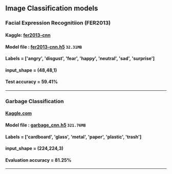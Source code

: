 ## Image Classification models

### Facial Expression Recognitiion (FER2013)
#### Kaggle: [fer2013-cnn](https://www.kaggle.com/code/rkuo2000/fer2013-cnn)
#### Model file : [fer2013-cnn.h5](https://www.kaggle.com/code/rkuo2000/fer2013-cnn/output) `32.31MB`
#### Labels = ['angry', 'disgust', 'fear', 'happy', 'neutral', 'sad', 'surprise']
#### input_shape = (48,48,1)
#### Test accuracy = 59.41%

---
### Garbage Classification
#### [Kaggle.com](https://www.kaggle.com/code/rkuo2000/garbage-classification)
#### Model file : [garbage_cnn.h5](https://www.kaggle.com/code/rkuo2000/garbage-classification/output)  `321.76MB`
#### Labels = ['cardboard', 'glass', 'metal', 'paper', 'plastic', 'trash']
#### input_shape = (224,224,3)
#### Evaluation accuracy = 81.25%

---
### 
